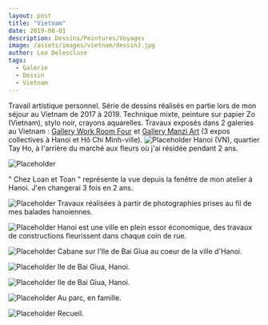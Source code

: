 ```yaml
---
layout: post
title: "Vietnam"
date: 2019-08-01
description: Dessins/Peintures/Voyages
image: /assets/images/vietnam/dessin3.jpg
author: Lea Delescluse
tags:
  - Galerie
  - Dessin
  - Vietnam
---
```

Travail artistique personnel. Série de dessins réalisés en partie lors de mon séjour au Vietnam de 2017 à 2019.
Technique mixte, peinture sur papier Zo (Vietnam), stylo noir, crayons aquarelles. 
Travaux exposés dans 2 galeries au Vietnam : <a href="https://www.workroomfour.com/">Gallery Work Room Four</a> et <a href="https://www.manziart.space/">Gallery Manzi Art</a> (3 expos collectives à Hanoi et Hô Chi Minh-ville).
![Placeholder](/assets/images/vietnam/dessin2.jpg)
Hanoi (VN), quartier Tay Ho, à l'arrière du marché aux fleurs où j'ai résidée pendant 2 ans.

![Placeholder](/assets/images/vietnam/dessin1.jpg)
<!--
POUR LE MEME RESULTAT:
<img src="/assets/images/vietnam/dessin1.jpg" alt="Grid Image" data-action="zoom" class="" style="">
-->
" Chez Loan et Toan " représente la vue depuis la fenêtre de mon atelier à Hanoi. J'en changerai 3 fois en 2 ans.

![Placeholder](/assets/images/vietnam/dessin5.jpg)
Travaux réalisées à partir de photographies prises au fil de mes balades hanoiennes.

![Placeholder](/assets/images/vietnam/dessin6.jpg)
Hanoi est une ville en plein essor économique, des travaux de constructions fleurissent dans chaque coin de rue.

![Placeholder](/assets/images/vietnam/dessin7.jpg)
Cabane sur l'Ile de Bai Giua au coeur de la ville d'Hanoi.

![Placeholder](/assets/images/vietnam/dessin8.jpg)
Ile de Bai Giua, Hanoi.

![Placeholder](/assets/images/vietnam/dessin9.jpg)
Ile de Bai Giua, Hanoi.

![Placeholder](/assets/images/vietnam/dessin4.jpg)
Au parc, en famille.

![Placeholder](/assets/images/vietnam/dessin10.jpg)
Recueil.
